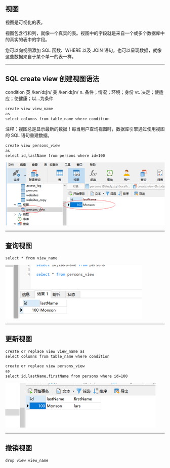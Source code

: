 ## 视图

视图是可视化的表。

视图包含行和列，就像一个真实的表。视图中的字段就是来自一个或多个数据库中的真实的表中的字段。

您可以向视图添加 SQL 函数、WHERE 以及 JOIN 语句，也可以呈现数据，就像这些数据来自于某个单一的表一样。

---
## SQL create view 创建视图语法

condition 英 /kənˈdɪʃn/  美 /kənˈdɪʃn/ n. 条件；情况；环境；身份 vt. 决定；使适应；使健康；以…为条件

```MySql
create view view_name 
as
select columns from table_name where condition
```
注释：视图总是显示最新的数据！每当用户查询视图时，数据库引擎通过使用视图的 SQL 语句重建数据。

```MySql
create view persons_view 
as
select id,lastName from persons where id=100
```
<img src='./img/create_view.png' />

---
## 查询视图
```MySql
select * from view_name
```
<img src='./img/create_view_select.png' />

---
## 更新视图
```MySql
create or replace view view_name as
select columns from table_name where condition
```

```MySql
create or replace view persons_view 
as
select id,lastName,firstName from persons where id=100
```
<img src='./img/create_view_replace.png' />

---
## 撤销视图
```MySql
drop view view_name
```
